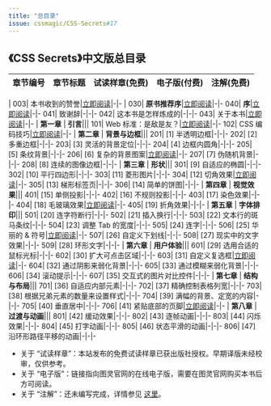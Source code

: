 ```yaml
---
title: "总目录"
issue: cssmagic/CSS-Secrets#17
---
```


## 《CSS Secrets》中文版总目录

章节编号 | 章节标题 | 试读样章(免费) | 电子版(付费) | 注解(免费)
:---:|---|:---:|:---:|:---:
|
003| 本书收到的赞誉|[立即阅读](https://github.com/cssmagic/CSS-Secrets/issues/21)|-|-
|
030| **原书推荐序**|[立即阅读](https://github.com/cssmagic/CSS-Secrets/issues/9)|-|-
040| **序**|[立即阅读](https://github.com/cssmagic/CSS-Secrets/issues/5)|-|-
041| 致谢辞|-|-|-
042| 这本书是怎样炼成的|-|-|-
043| 关于本书|[立即阅读](https://github.com/cssmagic/CSS-Secrets/issues/15)|-|-
|
**第一章** | **引言**|||
101| Web 标准：是敌是友？|[立即阅读](https://github.com/cssmagic/CSS-Secrets/issues/7)|-|-
102| CSS 编码技巧|[立即阅读](https://github.com/cssmagic/CSS-Secrets/issues/8)|-|-
|
**第二章** | **背景与边框**|||
201| [1] 半透明边框|-|-|-
202| [2] 多重边框|-|-|-
203| [3] 灵活的背景定位|-|-|-
204| [4] 边框内圆角|-|-|-
205| [5] 条纹背景|-|-|-
206| [6] 复杂的背景图案|[立即阅读](https://github.com/cssmagic/CSS-Secrets/issues/10)|-|-
207| [7] 伪随机背景|-|-|-
208| [8] 连续的图像边框|-|-|-
|
**第三章** | **形状**|||
301| [9] 自适应的椭圆|-|-|-
302| [10] 平行四边形|-|-|-
303| [11] 菱形图片|-|-|-
304| [12] 切角效果|[立即阅读](https://github.com/cssmagic/CSS-Secrets/issues/11)|-|-
305| [13] 梯形标签页|-|-|-
306| [14] 简单的饼图|-|-|-
|
**第四章** | **视觉效果**|||
401| [15] 单侧投影|-|-|-
402| [16] 不规则投影|-|-|-
403| [17] 染色效果|-|-|-
404| [18] 毛玻璃效果|[立即阅读](https://github.com/cssmagic/CSS-Secrets/issues/12)|-|-
405| [19] 折角效果|-|-|-
|
**第五章** | **字体排印**|||
501| [20] 连字符断行|-|-|-
502| [21] 插入换行|-|-|-
503| [22] 文本行的斑马条纹|-|-|-
504| [23] 调整 Tab 的宽度|-|-|-
505| [24] 连字|-|-|-
506| [25] 华丽的 & 符号|[立即阅读](https://github.com/cssmagic/CSS-Secrets/issues/13)|-|-
507| [26] 自定义下划线|-|-|-
508| [27] 现实中的文字效果|-|-|-
509| [28] 环形文字|-|-|-
|
**第六章** | **用户体验**|||
601| [29] 选用合适的鼠标光标|-|-|-
602| [30] 扩大可点击区域|-|-|-
603| [31] 自定义复选框|[立即阅读](https://github.com/cssmagic/CSS-Secrets/issues/14)|-|-
604| [32] 通过阴影来弱化背景|-|-|-
605| [33] 通过模糊来弱化背景|-|-|-
606| [34] 滚动提示|-|-|-
607| [35] 交互式的图片对比控件|-|-|-
|
**第七章** | **结构与布局**|||
701| [36] 自适应内部元素|-|-|-
702| [37] 精确控制表格列宽|-|-|-
703| [38] 根据兄弟元素的数量来设置样式|-|-|-
704| [39] 满幅的背景、定宽的内容|-|-|-
705| [40] 垂直居中|-|-|-
706| [41] 紧贴底部的页脚|[立即阅读](https://github.com/cssmagic/CSS-Secrets/issues/18)|-|-
|
**第八章** | **过渡与动画**|||
801| [42] 缓动效果|-|-|-
802| [43] 逐帧动画|-|-|-
803| [44] 闪烁效果|-|-|-
804| [45] 打字动画|-|-|-
805| [46] 状态平滑的动画|-|-|-
806| [47] 沿环形路径平移的动画|-|-|-

* 关于 “试读样章”：本站发布的免费试读样章已获出版社授权。早期译版未经校审，仅供参考。
* 关于 “电子版”：链接指向图灵官网的在线电子版，需要在图灵官网购买本书后方可阅读。
* 关于 “注解”：还未编写完成，详情参见 [这里](https://github.com/cssmagic/CSS-Secrets/tree/master/notes)。
